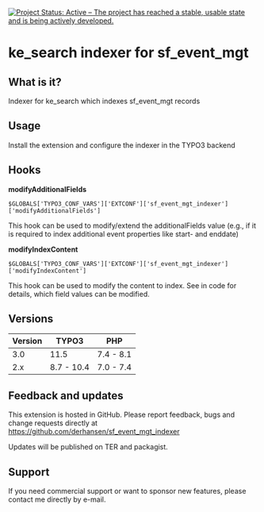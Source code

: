 [![Project Status: Active – The project has reached a stable, usable state and is being actively developed.](https://www.repostatus.org/badges/latest/active.svg)](https://www.repostatus.org/#active)

ke_search indexer for sf_event_mgt
==================================

## What is it?

Indexer for ke_search which indexes sf_event_mgt records

## Usage

Install the extension and configure the indexer in the TYPO3 backend

## Hooks

**modifyAdditionalFields**

```
$GLOBALS['TYPO3_CONF_VARS']['EXTCONF']['sf_event_mgt_indexer']['modifyAdditionalFields']
```

This hook can be used to modify/extend the additionalFields value (e.g., if it is required to index additional event
properties like start- and enddate)

**modifyIndexContent**

```
$GLOBALS['TYPO3_CONF_VARS']['EXTCONF']['sf_event_mgt_indexer']['modifyIndexContent']
```

This hook can be used to modify the content to index. See in code for details, which field values can be modified.

## Versions

| Version             | TYPO3       | PHP       |
| ------------------- | ----------- |-----------|
| 3.0                 | 11.5        | 7.4 - 8.1 |
| 2.x                 | 8.7 - 10.4  | 7.0 - 7.4 |

## Feedback and updates

This extension is hosted in GitHub. Please report feedback, bugs and change requests directly at
https://github.com/derhansen/sf_event_mgt_indexer

Updates will be published on TER and packagist.

## Support

If you need commercial support or want to sponsor new features, please contact me directly by e-mail.